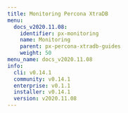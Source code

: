 ```yaml
---
title: Monitoring Percona XtraDB
menu:
  docs_v2020.11.08:
    identifier: px-monitoring
    name: Monitoring
    parent: px-percona-xtradb-guides
    weight: 50
menu_name: docs_v2020.11.08
info:
  cli: v0.14.1
  community: v0.14.1
  enterprise: v0.1.1
  installer: v0.14.1
  version: v2020.11.08
---
```


